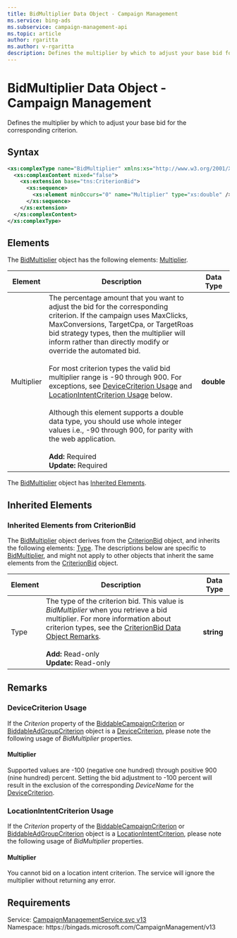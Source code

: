 ```yaml
---
title: BidMultiplier Data Object - Campaign Management
ms.service: bing-ads
ms.subservice: campaign-management-api
ms.topic: article
author: rgaritta
ms.author: v-rgaritta
description: Defines the multiplier by which to adjust your base bid for the corresponding criterion.
---
```

# BidMultiplier Data Object - Campaign Management
Defines the multiplier by which to adjust your base bid for the corresponding criterion.

## Syntax
```xml
<xs:complexType name="BidMultiplier" xmlns:xs="http://www.w3.org/2001/XMLSchema">
  <xs:complexContent mixed="false">
    <xs:extension base="tns:CriterionBid">
      <xs:sequence>
        <xs:element minOccurs="0" name="Multiplier" type="xs:double" />
      </xs:sequence>
    </xs:extension>
  </xs:complexContent>
</xs:complexType>
```

## <a name="elements"></a>Elements

The [BidMultiplier](bidmultiplier.md) object has the following elements: [Multiplier](#multiplier).

|Element|Description|Data Type|
|-----------|---------------|-------------|
|<a name="multiplier"></a>Multiplier|The percentage amount that you want to adjust the bid for the corresponding criterion. If the campaign uses MaxClicks, MaxConversions, TargetCpa, or TargetRoas bid strategy types, then the multiplier will inform rather than directly modify or override the automated bid.<br/><br/>For most criterion types the valid bid multiplier range is -90 through 900. For exceptions, see [DeviceCriterion Usage](#devicecriterion) and [LocationIntentCriterion Usage](#locationintentcriterion) below.<br/><br/>Although this element supports a double data type, you should use whole integer values i.e., -90 through 900, for parity with the web application.<br/><br/>**Add:** Required<br/>**Update:** Required|**double**|

The [BidMultiplier](bidmultiplier.md) object has [Inherited Elements](#inheritedelements).

## <a name="inheritedelements"></a>Inherited Elements

### <a name="inheritedelementscriterionbid"></a>Inherited Elements from CriterionBid
The [BidMultiplier](bidmultiplier.md) object derives from the [CriterionBid](criterionbid.md) object, and inherits the following elements: [Type](#type). The descriptions below are specific to [BidMultiplier](bidmultiplier.md), and might not apply to other objects that inherit the same elements from the [CriterionBid](criterionbid.md) object.  

|Element|Description|Data Type|
|-----------|---------------|-------------|
|<a name="type"></a>Type|The type of the criterion bid. This value is *BidMultiplier* when you retrieve a bid multiplier. For more information about criterion types, see the [CriterionBid Data Object Remarks](criterionbid.md#remarks).<br/><br/>**Add:** Read-only<br/>**Update:** Read-only|**string**|

## <a name="remarks"></a>Remarks
### <a name="devicecriterion"></a>DeviceCriterion Usage
If the *Criterion* property of the [BiddableCampaignCriterion](biddablecampaigncriterion.md) or [BiddableAdGroupCriterion](biddableadgroupcriterion.md) object is a [DeviceCriterion](devicecriterion.md), please note the following usage of *BidMultiplier* properties.

#### <a name="devicecriterion_multiplier"></a>Multiplier
Supported values are -100 (negative one hundred) through positive 900 (nine hundred) percent. Setting the bid adjustment to -100 percent will result in the exclusion of the corresponding *DeviceName* for the [DeviceCriterion](devicecriterion.md). 

### <a name="locationintentcriterion"></a>LocationIntentCriterion Usage
If the *Criterion* property of the [BiddableCampaignCriterion](biddablecampaigncriterion.md) or [BiddableAdGroupCriterion](biddableadgroupcriterion.md) object is a [LocationIntentCriterion](locationintentcriterion.md), please note the following usage of *BidMultiplier* properties.

#### <a name="locationintentcriterion_multiplier"></a>Multiplier
You cannot bid on a location intent criterion. The service will ignore the multiplier without returning any error.

## Requirements
Service: [CampaignManagementService.svc v13](https://campaign.api.bingads.microsoft.com/Api/Advertiser/CampaignManagement/v13/CampaignManagementService.svc)  
Namespace: https\://bingads.microsoft.com/CampaignManagement/v13  

